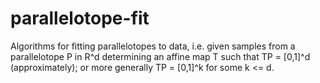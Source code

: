 # parallelotope-fit
Algorithms for fitting parallelotopes to data, i.e. given samples from a parallelotope P in R^d determining an affine map T such that  TP = [0,1]^d (approximately);
or more generally TP = [0,1]^k for some k <= d.
